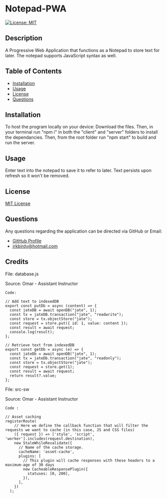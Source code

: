 # Notepad-PWA

[![License: MIT](https://img.shields.io/badge/License-MIT-yellow.svg)](https://opensource.org/licenses/MIT)

## Description

A Progressive Web Application that functions as a Notepad to store text for later. The notepad supports JavaScript syntax as well.

## Table of Contents

- [Installation](#Installation)
- [Usage](#Usage)
- [License](#License)
- [Questions](#Questions)

## Installation

To host the program locally on your device: Download the files. Then, in your terminal run "npm i" in both the "client" and "server" folders to install the dependancies. Then, from the root folder run "npm start" to build and run the server.

## Usage

Enter text into the notepad to save it to refer to later. Text persists upon refresh so it won't be removed.

## License

[MIT License](https://opensource.org/licenses/MIT)

## Questions

Any questions regarding the application can be directed via GitHub or Email:
- [GitHub Profile](https://www.github.com/jacksonr-k)
- jrkbirdy@hotmail.com

## Credits

File: database.js

Source: Omar - Assistant Instructor
```
Code: 

// Add text to indexedDB
export const putDb = async (content) => {
  const jateDB = await openDB("jate", 1);
  const tx = jateDB.transaction("jate", "readwrite");
  const store = tx.objectStore("jate");
  const request = store.put({ id: 1, value: content });
  const result = await request;
  console.log(result);
};

// Retrieve text from indexedDB
export const getDb = async (e) => {
  const jateDb = await openDB("jate", 1);
  const tx = jateDb.transaction("jate", "readonly");
  const store = tx.objectStore("jate");
  const request = store.get(1);
  const result = await request;
  return result?.value;
};
```

File: src-sw

Source: Omar - Assistant Instructor
```
Code :

// Asset caching
registerRoute(
	// Here we define the callback function that will filter the requests we want to cache (in this case, JS and CSS files)
	({ request }) => ['style', 'script', 'worker'].includes(request.destination),
	new StaleWhileRevalidate({
	  // Name of the cache storage.
	  cacheName: 'asset-cache',
	  plugins: [
		// This plugin will cache responses with these headers to a maximum-age of 30 days
		new CacheableResponsePlugin({
		  statuses: [0, 200],
		}),
	  ],
	})
  );
```